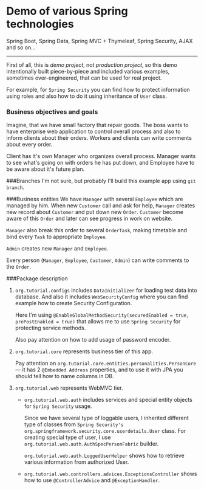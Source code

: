 # Demo of various Spring technologies

Spring Boot, Spring Data, Spring MVC + Thymeleaf, Spring Security, AJAX and so on...

---

First of all, this is *demo project*, not *production project*, so this demo intentionally built piece-by-piece and
included various examples, sometimes over-engineered, that can be used for real project.

For example, for `Spring Security` you can find how to protect information using roles and also how to do it using inheritance of `User` class.

### Business objectives and goals
Imagine, that we have small factory that repair goods. The boss wants to have enterprise web application
to control overall process and also to inform clients about their orders. Workers and clients can write comments
about every order.

Client has it's own Manager who organizes overall process. Manager wants to see what's going on with orders
 he has put down, and Employee have to be aware about it's future plan.
 
###Branches
I'm not sure, but probably I'll build this example app using `git branch`. 

###Business entities
We have `Manager` with several `Employee` which are managed by him. When new `Customer` call and ask for
help, `Manager` creates new record about `Customer` and put down new `Order`. `Customer` become aware of this `Order`
 and later can see progress in work on website.
 
 `Manager` also break this order to several `OrderTask`,
 making timetable and bind every `Task` to appropriate `Employee`.
 
 `Admin` creates new `Manager` and `Employee`.
 
 Every person (`Manager`, `Employee`, `Customer`, `Admin`) can write comments to the `Order`.
  
###Package description
1. `org.tutorial.configs` includes `DataInitializer` for loading test data into database.
And also it includes `WebSecurityConfig` where you can find example how to create Security Configuration.

   Here I'm using `@EnableGlobalMethodSecurity(securedEnabled = true, prePostEnabled = true)`
   that allows me to use `Spring Security` for protecting service methods.

   Also pay attention on how to add usage of password encoder.

2. `org.tutorial.core` represents business tier of this app.

   Pay attention on `org.tutorial.core.entities.personalities.PersonCore` — it has 2 `@Embedded Address` properties,
 and to use it with JPA you should tell how to name columns in DB.
   
3. `org.tutorial.web` represents WebMVC tier.
   - `org.tutorial.web.auth` includes services and special entity objects for `Spring Security` usage.
     
     Since we have several type of loggable users, I inherited different type of classes from `Spring Security's`
     `org.springframework.security.core.userdetails.User` class. For creating special type of user, I use 
     `org.tutorial.web.auth.AuthSpecPersonFabric` builder.

     `org.tutorial.web.auth.LoggedUserHelper` shows how to retrieve various information from 
     authorized User.
      
   - `org.tutorial.web.controllers.advices.ExceptionsController` shows how to use `@ControllerAdvice` and `@ExceptionHandler`.